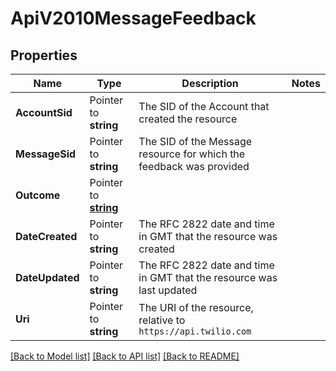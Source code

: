 # ApiV2010MessageFeedback

## Properties

Name | Type | Description | Notes
------------ | ------------- | ------------- | -------------
**AccountSid** | Pointer to **string** | The SID of the Account that created the resource |
**MessageSid** | Pointer to **string** | The SID of the Message resource for which the feedback was provided |
**Outcome** | Pointer to [**string**](MessageFeedbackEnumOutcome.md) |  |
**DateCreated** | Pointer to **string** | The RFC 2822 date and time in GMT that the resource was created |
**DateUpdated** | Pointer to **string** | The RFC 2822 date and time in GMT that the resource was last updated |
**Uri** | Pointer to **string** | The URI of the resource, relative to `https://api.twilio.com` |

[[Back to Model list]](../README.md#documentation-for-models) [[Back to API list]](../README.md#documentation-for-api-endpoints) [[Back to README]](../README.md)


